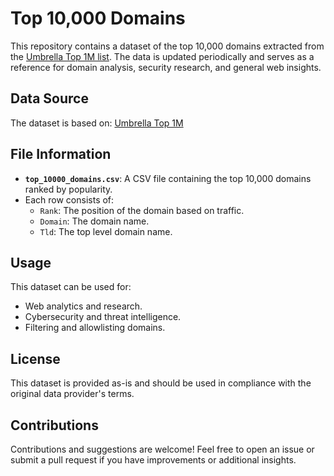 # Top 10,000 Domains

This repository contains a dataset of the top 10,000 domains extracted from the [Umbrella Top 1M list](http://s3-us-west-1.amazonaws.com/umbrella-static/top-1m.csv.zip). The data is updated periodically and serves as a reference for domain analysis, security research, and general web insights.

## Data Source
The dataset is based on:
[Umbrella Top 1M](http://s3-us-west-1.amazonaws.com/umbrella-static/top-1m.csv.zip)

## File Information
- **`top_10000_domains.csv`**: A CSV file containing the top 10,000 domains ranked by popularity.
- Each row consists of:
  - `Rank`: The position of the domain based on traffic.
  - `Domain`: The domain name.
  - `Tld`: The top level domain name.

## Usage
This dataset can be used for:
- Web analytics and research.
- Cybersecurity and threat intelligence.
- Filtering and allowlisting domains.

## License
This dataset is provided as-is and should be used in compliance with the original data provider's terms.

## Contributions
Contributions and suggestions are welcome! Feel free to open an issue or submit a pull request if you have improvements or additional insights.

